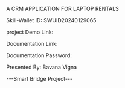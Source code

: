 A CRM APPLICATION FOR LAPTOP RENTALS

Skill-Wallet ID: SWUID20240129065

project Demo Link: 

Documentation Link:

Documentation Password:

Presented By: Bavana Vigna

---Smart Bridge Project---
